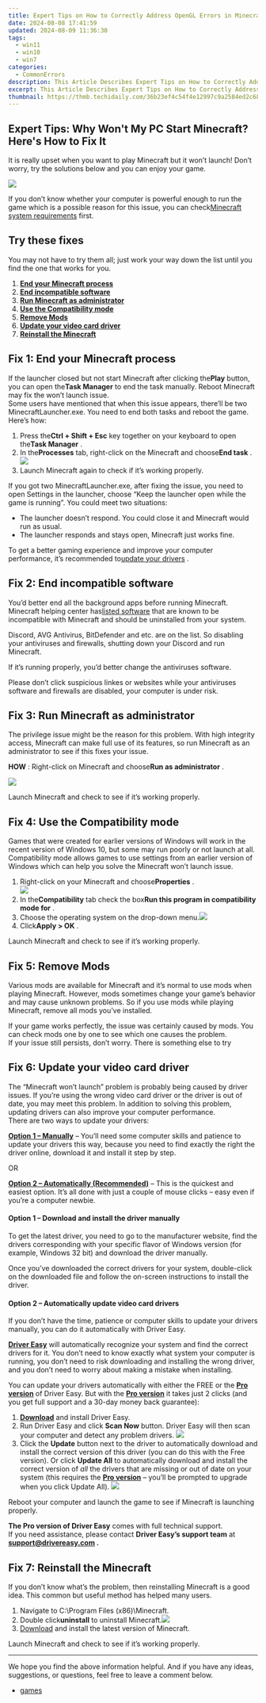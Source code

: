```yaml
---
title: Expert Tips on How to Correctly Address OpenGL Errors in Minecraft
date: 2024-08-08 17:41:59
updated: 2024-08-09 11:36:30
tags:
  - win11
  - win10
  - win7
categories:
  - CommonErrors
description: This Article Describes Expert Tips on How to Correctly Address OpenGL Errors in Minecraft
excerpt: This Article Describes Expert Tips on How to Correctly Address OpenGL Errors in Minecraft
thumbnail: https://thmb.techidaily.com/36b23ef4c54f4e12997c9a2584ed2c68d00394366c249b53e078e95dee6e414c.jpg
---
```


## Expert Tips: Why Won't My PC Start Minecraft? Here's How to Fix It

It is really upset when you want to play Minecraft but it won’t launch! Don’t worry, try the solutions below and you can enjoy your game.

![](https://images.drivereasy.com/wp-content/uploads/2019/08/image-648.png)

 If you don’t know whether your computer is powerful enough to run the game which is a possible reason for this issue, you can check[Minecraft system requirements](https://tools.techidaily.com/drivereasy/download/) first.

## Try these fixes

 You may not have to try them all; just work your way down the list until you find the one that works for you.

1. **[End your Minecraft process](https://tools.techidaily.com/drivereasy/download/)**
2. [**End incompatible software**](https://tools.techidaily.com/drivereasy/download/)
3. **[Run Minecraft as administrator](https://tools.techidaily.com/drivereasy/download/)**
4. **[Use the Compatibility mode](https://tools.techidaily.com/drivereasy/download/)**
5. [**Remove Mods**](https://tools.techidaily.com/drivereasy/download/)
6. **[Update your video card driver](https://tools.techidaily.com/drivereasy/download/)**
7. **[Reinstall the Minecraft](https://tools.techidaily.com/drivereasy/download/)**

## Fix 1: End your Minecraft process

 If the launcher closed but not start Minecraft after clicking the**Play** button, you can open the**Task Manager** to end the task manually. Reboot Minecraft may fix the won’t launch issue.  
 Some users have mentioned that when this issue appears, there’ll be two MinecraftLauncher.exe. You need to end both tasks and reboot the game.  
 Here’s how:

1. Press the**Ctrl + Shift + Esc** key together on your keyboard to open the**Task Manager** .
2. In the**Processes** tab, right-click on the Minecraft and choose**End task** . ![](https://images.drivereasy.com/wp-content/uploads/2019/07/end.jpg)
3. Launch Minecraft again to check if it’s working properly.

 If you got two MinecraftLauncher.exe, after fixing the issue, you need to open Settings in the launcher, choose “Keep the launcher open while the game is running”. You could meet two situations:

* The launcher doesn’t respond. You could close it and Minecraft would run as usual.
* The launcher responds and stays open, Minecraft just works fine.

 To get a better gaming experience and improve your computer performance, it’s recommended to[update your drivers](https://tools.techidaily.com/drivereasy/download/) .

## Fix 2: End incompatible software

 You’d better end all the background apps before running Minecraft. Minecraft helping center has[listed software](https://minecrafthopper.net/help/known-incompatible-software/) that are known to be incompatible with Minecraft and should be uninstalled from your system.

 Discord, AVG Antivirus, BitDefender and etc. are on the list. So disabling your antiviruses and firewalls, shutting down your Discord and run Minecraft.

 If it’s running properly, you’d better change the antiviruses software.

 Please don’t click suspicious linkes or websites while your antiviruses software and firewalls are disabled, your computer is under risk.

## Fix 3: Run Minecraft as administrator

 The privilege issue might be the reason for this problem. With high integrity access, Minecraft can make full use of its features, so run Minecraft as an administrator to see if this fixes your issue.

**HOW** : Right-click on Minecraft and choose**Run as administrator** .

![](https://images.drivereasy.com/wp-content/uploads/2019/07/ad.jpg)

Launch Minecraft and check to see if it’s working properly.

## Fix 4: Use the Compatibility mode

 Games that were created for earlier versions of Windows will work in the recent version of Windows 10, but some may run poorly or not launch at all. Compatibility mode allows games to use settings from an earlier version of Windows which can help you solve the Minecraft won’t launch issue.

1. Right-click on your Minecraft and choose**Properties** .  
![](https://images.drivereasy.com/wp-content/uploads/2019/07/compatability.jpg)
2. In the**Compatibility** tab check the box**Run this program in compatibility mode for** .
3. Choose the operating system on the drop-down menu.![](https://images.drivereasy.com/wp-content/uploads/2019/07/com.jpg)
4. Click**Apply > OK** .

Launch Minecraft and check to see if it’s working properly.

## Fix 5: Remove Mods

 Various mods are available for Minecraft and it’s normal to use mods when playing Minecraft. However, mods sometimes change your game’s behavior and may cause unknown problems. So if you use mods while playing Minecraft, remove all mods you’ve installed.

 If your game works perfectly, the issue was certainly caused by mods. You can check mods one by one to see which one causes the problem.  
 If your issue still persists, don’t worry. There is something else to try

## Fix 6: Update your video card driver

 The “Minecraft won’t launch” problem is probably being caused by driver issues. If you’re using the wrong video card driver or the driver is out of date, you may meet this problem. In addition to solving this problem, updating drivers can also improve your computer performance.  
 There are two ways to update your drivers:

**[Option 1 – Manually](https://tools.techidaily.com/drivereasy/download/)**  – You’ll need some computer skills and patience to update your drivers this way, because you need to find exactly the right the driver online, download it and install it step by step.

OR

**[Option 2 – Automatically (Recommended)](https://tools.techidaily.com/drivereasy/download/)**  – This is the quickest and easiest option. It’s all done with just a couple of mouse clicks – easy even if you’re a computer newbie.

#### **Option 1 –** **Download and install the driver manually**

 To get the latest driver, you need to go to the manufacturer website, find the drivers corresponding with your specific flavor of Windows version (for example, Windows 32 bit) and download the driver manually.

 Once you’ve downloaded the correct drivers for your system, double-click on the downloaded file and follow the on-screen instructions to install the driver.

#### **Option 2 – Automatically update video card drivers**

 If you don’t have the time, patience or computer skills to update your drivers manually, you can do it automatically with Driver Easy.

[**Driver Easy**](https://tools.techidaily.com/drivereasy/download/) will automatically recognize your system and find the correct drivers for it. You don’t need to know exactly what system your computer is running, you don’t need to risk downloading and installing the wrong driver, and you don’t need to worry about making a mistake when installing.

 You can update your drivers automatically with either the FREE or the [**Pro version**](https://tools.techidaily.com/drivereasy/download/) of Driver Easy. But with the [**Pro version**](https://tools.techidaily.com/drivereasy/download/) it takes just 2 clicks (and you get full support and a 30-day money back guarantee):

1. **[Download](https://tools.techidaily.com/drivereasy/download/)**  and install Driver Easy.
2. Run Driver Easy and click **Scan Now** button. Driver Easy will then scan your computer and detect any problem drivers. ![](https://images.drivereasy.com/wp-content/uploads/2019/07/g1.jpg)
3. Click the **Update** button next to the driver to automatically download and install the correct version of this driver (you can do this with the Free version). Or click **Update All** to automatically download and install the correct version of _all_ the drivers that are missing or out of date on your system (this requires the **[Pro version](https://tools.techidaily.com/drivereasy/download/)**  – you’ll be prompted to upgrade when you click Update All). ![](https://images.drivereasy.com/wp-content/uploads/2019/07/g2.jpg)

 Reboot your computer and launch the game to see if Minecraft is launching properly.

**The Pro version of Driver Easy** comes with full technical support.  
 If you need assistance, please contact **Driver Easy’s support team** at **[support@drivereasy.com](https://tools.techidaily.com/drivereasy/download/) .**

## Fix 7: Reinstall the Minecraft

 If you don’t know what’s the problem, then reinstalling Minecraft is a good idea. This common but useful method has helped many users.

1. Navigate to C:\\Program Files (x86)\\Minecraft.
2. Double click**uninstall** to uninstall Minecraft.![](https://images.drivereasy.com/wp-content/uploads/2019/07/mine.jpg)
3. [Download](https://www.minecraft.net/en-us/download/) and install the latest version of Minecraft.

Launch Minecraft and check to see if it’s working properly.

---

 We hope you find the above information helpful. And if you have any ideas, suggestions, or questions, feel free to leave a comment below.

* [games](https://tools.techidaily.com/drivereasy/download/)

<ins class="adsbygoogle"
     style="display:block"
     data-ad-format="autorelaxed"
     data-ad-client="ca-pub-7571918770474297"
     data-ad-slot="1223367746"></ins>



<ins class="adsbygoogle"
     style="display:block"
     data-ad-client="ca-pub-7571918770474297"
     data-ad-slot="8358498916"
     data-ad-format="auto"
     data-full-width-responsive="true"></ins>
